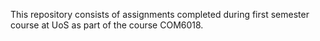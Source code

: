 This repository consists of assignments completed during first semester course at UoS as part of the course COM6018.

